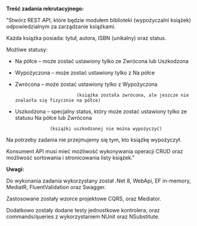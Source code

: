 **Treść zadania rekrutacyjnego:**

"Stwórz REST API, które będzie modułem biblioteki (wypożyczalni książek) odpowiedzialnym za zarządzanie książkami.

Każda książka posiada: tytuł, autora, ISBN (unikalny) oraz status.

Możliwe statusy:

- Na półce          – może zostać ustawiony tylko ze Zwrócona lub Uszkodzona

- Wypożyczona  – może zostać ustawiony tylko z Na półce

- Zwrócona        – może zostać ustawiony tylko z Wypożyczona

                             (książka została zwrócona, ale jeszcze nie znalazła się fizycznie na półce)

- Uszkodzona     – specjalny status, który może zostać ustawiony tylko ze statusu Na półce lub Zwrócona

                   (książki uszkodzonej nie można wypożyczyć)

 

Na potrzeby zadania nie przejmujemy się tym, kto książkę wypożyczył.

Konsument API musi mieć możliwość wykonywania operacji CRUD oraz możliwość sortowania i stronicowania listy książek."

**Uwagi:**

Do wykonania zadania wykorzystany został .Net 8, WebApi, EF in-memory, MediatR, FluentValidation oraz Swagger.

Zastosowane zostały wzorce projektowe CQRS, oraz Mediator.

Dodatkowo zostały dodane testy jednostkowe kontrolera, oraz commands/queries z wykorzystaniem NUnit oraz NSubstitute.
